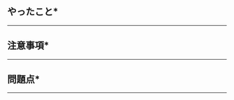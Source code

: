 ## やったこと*
------------------------------------------------

## 注意事項*
------------------------------------------------

## 問題点*
------------------------------------------------
